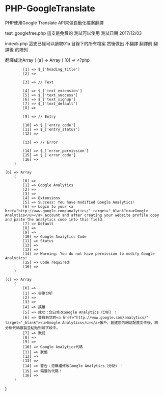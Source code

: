 # PHP-GoogleTranslate
PHP使用Google Translate API來做自動化檔案翻譯

test_googlefree.php 這支是免費的 測試可以使用 測試日期 2017/12/03

index5.php 這支已經可以讀取01a 目錄下的所有檔案 然後做出 不翻譯  翻譯前 翻譯後 的陣列 

翻譯成功Array
(
    [a] => Array
        (
            [0] => <?php

            [1] => $_['heading_title']
            [2] => 

            [3] => // Text

            [4] => $_['text_extension']
            [5] => $_['text_success']
            [6] => $_['text_signup']
            [7] => $_['text_default']
            [8] => 

            [9] => // Entry

            [10] => $_['entry_code']
            [11] => $_['entry_status']
            [12] => 

            [13] => // Error

            [14] => $_['error_permission']
            [15] => $_['error_code']
            [16] => 
        )

    [b] => Array
        (
            [0] => 
            [1] => Google Analytics
            [2] => 
            [3] => 
            [4] => Extensions
            [5] => Success: You have modified Google Analytics!
            [6] => Login to your <a href="http://www.google.com/analytics/" target="_blank"><u>Google Analytics</u></a> account and after creating your website profile copy and paste the analytics code into this field.
            [7] => Default
            [8] => 
            [9] => 
            [10] => Google Analytics Code
            [11] => Status
            [12] => 
            [13] => 
            [14] => Warning: You do not have permission to modify Google Analytics!
            [15] => Code required!
            [16] => 
        )

    [c] => Array
        (
            [0] => 
            [1] => 谷歌分析
            [2] => 
            [3] => 
            [4] => 擴展
            [5] => 成功：您已修改Google Analytics（分析）！
            [6] => 登錄到您的<a href="http://www.google.com/analytics/" target="_blank"><u>Google Analytics</u></a>帳戶，創建您的網站配置文件後，將分析代碼複製並粘貼到該字段中。
            [7] => 默認
            [8] => 
            [9] => 
            [10] => Google Analytics代碼
            [11] => 狀態
            [12] => 
            [13] => 
            [14] => 警告：您無權修改Google Analytics（分析）！
            [15] => 需要的代碼！
            [16] => 
        )

)
